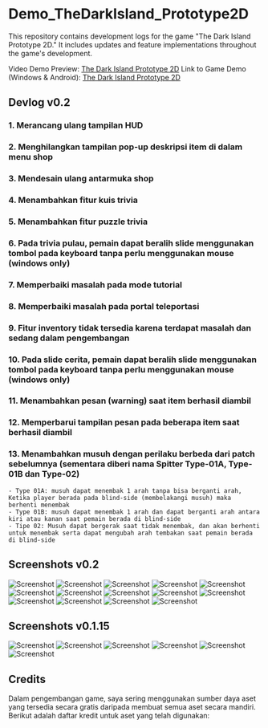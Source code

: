 # Demo_TheDarkIsland_Prototype2D

This repository contains development logs for the game "The Dark Island Prototype 2D." It includes updates and feature implementations throughout the game's development.

Video Demo Preview: [The Dark Island Prototype 2D](https://youtu.be/bNAjUr0yVFI)
Link to Game Demo (Windows & Android): [The Dark Island Prototype 2D](https://arunikapremastudio.itch.io/the-dark-island)

## Devlog v0.2

### 1. Merancang ulang tampilan HUD
### 2. Menghilangkan tampilan pop-up deskripsi item di dalam menu shop
### 3. Mendesain ulang antarmuka shop
### 4. Menambahkan fitur kuis trivia
### 5. Menambahkan fitur puzzle trivia
### 6. Pada trivia pulau, pemain dapat beralih slide menggunakan tombol pada keyboard tanpa perlu menggunakan mouse (windows only)
### 7. Memperbaiki masalah pada mode tutorial
### 8. Memperbaiki masalah pada portal teleportasi
### 9. Fitur inventory tidak tersedia karena terdapat masalah dan sedang dalam pengembangan
### 10. Pada slide cerita, pemain dapat beralih slide menggunakan tombol pada keyboard tanpa perlu menggunakan mouse (windows only)
### 11. Menambahkan pesan (warning) saat item berhasil diambil
### 12. Memperbarui tampilan pesan pada beberapa item saat berhasil diambil
### 13. Menambahkan musuh dengan perilaku berbeda dari patch sebelumnya (sementara diberi nama Spitter Type-01A, Type-01B  dan Type-02)
  	- Type 01A: musuh dapat menembak 1 arah tanpa bisa berganti arah, Ketika player berada pada blind-side (membelakangi musuh) maka berhenti menembak
    - Type 01B: musuh dapat menembak 1 arah dan dapat berganti arah antara kiri atau kanan saat pemain berada di blind-side
    - Tipe 02: Musuh dapat bergerak saat tidak menembak, dan akan berhenti untuk menembak serta dapat mengubah arah tembakan saat pemain berada di blind-side


## Screenshots v0.2

![Screenshot](/Screenshots/v0.2/01.png)
![Screenshot](/Screenshots/v0.2/02.jpg)
![Screenshot](/Screenshots/v0.2/03.png)
![Screenshot](/Screenshots/v0.2/04.png)
![Screenshot](/Screenshots/v0.2/05.png)
![Screenshot](/Screenshots/v0.2/06.png)
![Screenshot](/Screenshots/v0.2/07.png)
![Screenshot](/Screenshots/v0.2/08.png)
![Screenshot](/Screenshots/v0.2/09.png)
![Screenshot](/Screenshots/v0.2/10.png)
![Screenshot](/Screenshots/v0.2/11.png)
![Screenshot](/Screenshots/v0.2/12.png)
![Screenshot](/Screenshots/v0.2/13.png)
![Screenshot](/Screenshots/v0.2/14.png)

## Screenshots v0.1.15
![Screenshot](/Screenshots/v0.1.15/01.jpg)
![Screenshot](/Screenshots/v0.1.15/02.png)
![Screenshot](/Screenshots/v0.1.15/03.png)
![Screenshot](/Screenshots/v0.1.15/04.png)
![Screenshot](/Screenshots/v0.1.15/05.png)
![Screenshot](/Screenshots/v0.1.15/06.png)


## Credits
Dalam pengembangan game, saya sering menggunakan sumber daya aset yang tersedia secara gratis daripada membuat semua aset secara mandiri. Berikut adalah daftar kredit untuk aset yang telah digunakan:
